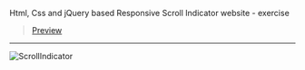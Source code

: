 Html, Css and jQuery based Responsive Scroll Indicator website - exercise
> [Preview](https://r4nd3l.github.io/ScrollIndicator/)
---

![ScrollIndicator](https://github.com/r4nd3l/ScrollIndicator/blob/master/img/sample.gif)
